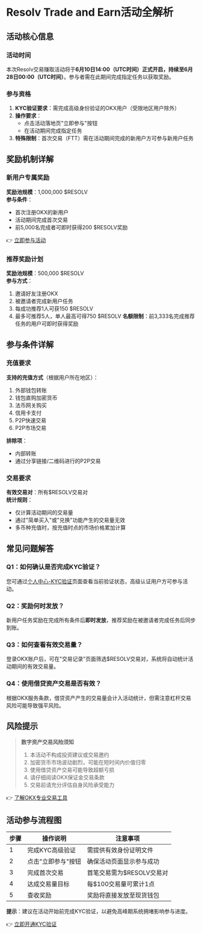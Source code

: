 # Resolv Trade and Earn活动全解析

## 活动核心信息

### 活动时间
本次Resolv交易赚取活动将于**6月10日14:00（UTC时间）**正式开启，持续至**6月28日00:00（UTC时间）**。参与者需在此期间完成指定任务以获取奖励。

### 参与资格
1. **KYC验证要求**：需完成高级身份验证的OKX用户（受限地区用户除外）
2. **操作要求**：
   - 点击活动落地页"立即参与"按钮
   - 在活动期间完成指定任务
3. **特殊限制**：首次交易（FTT）需在活动期间完成的新用户方可参与新用户任务

## 奖励机制详解

### 新用户专属奖励
**奖励池规模**：1,000,000 $RESOLV  
**参与条件**：
- 首次注册OKX的新用户
- 活动期间完成首次交易
- 前5,000名完成者可即时获得200 $RESOLV奖励

👉 [立即参与活动](https://bit.ly/okx_welcome)

### 推荐奖励计划
**奖励池规模**：500,000 $RESOLV  
**参与方式**：
1. 邀请好友注册OKX
2. 被邀请者完成新用户任务
3. 每成功推荐1人可获150 $RESOLV
4. 最多可推荐5人，单人最高可得750 $RESOLV
**名额限制**：前3,333名完成推荐任务的用户可即时获得奖励

## 参与条件详解

### 充值要求
**支持的充值方式**（根据用户所在地区）：
1. 外部钱包转账
2. 钱包直购加密货币
3. 法币网关购买
4. 信用卡支付
5. P2P快速交易
6. P2P市场交易

**排除项**：
- 内部转账
- 通过分享链接/二维码进行的P2P交易

### 交易要求
**有效交易对**：所有$RESOLV交易对  
**统计规则**：
- 仅计算活动期间的交易量
- 通过"简单买入"或"兑换"功能产生的交易量无效
- 多币种充值时，按充值时点的市场价格累加计算

## 常见问题解答

### Q1：如何确认是否完成KYC验证？
您可通过[个人中心-KYC验证](https://bit.ly/okx_welcomeaccount/kyc/personal/overview)页面查看当前验证状态，高级认证用户方可参与活动。

### Q2：奖励何时发放？
新用户任务奖励在完成所有条件后**即时发放**，推荐奖励在被邀请者完成任务后同步到账。

### Q3：如何查看有效交易量？
登录OKX账户后，可在"交易记录"页面筛选$RESOLV交易对，系统将自动统计活动期间的有效交易量。

### Q4：使用借贷资产交易是否有效？
根据OKX服务条款，借贷资产产生的交易量会计入活动统计，但需注意杠杆交易风险可能导致强平风险。

## 风险提示

> **数字资产交易风险须知**  
> 1. 本活动不构成投资建议或交易邀约  
> 2. 加密货币市场波动剧烈，可能在短时间内价值归零  
> 3. 使用借贷资产交易可能导致超额亏损  
> 4. 请仔细阅读OKX保证金交易条款  
> 5. 交易前请充分评估自身风险承受能力

👉 [了解OKX专业交易工具](https://bit.ly/okx_welcome)

## 活动参与流程图

| 步骤 | 操作说明 | 注意事项 |
|------|----------|----------|
| 1 | 完成KYC高级验证 | 需提供有效身份证明文件 |
| 2 | 点击"立即参与"按钮 | 确保活动页面显示参与成功 |
| 3 | 完成首次交易 | 首笔交易需为$RESOLV交易对 |
| 4 | 达成交易量目标 | 每$100交易量可累计1点 |
| 5 | 查收奖励 | 奖励将直接发放至现货钱包 |

**提示**：建议在活动开始前完成KYC验证，以避免高峰期系统拥堵影响参与进度。

👉 [立即开通KYC验证](https://bit.ly/okx_welcome)